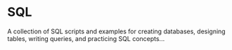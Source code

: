 # SQL
A collection of SQL scripts and examples for creating databases, designing tables, writing queries, and practicing SQL concepts...
